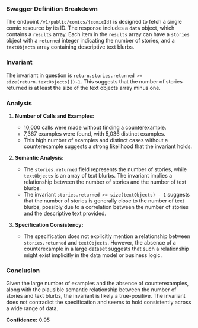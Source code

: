 ### Swagger Definition Breakdown
The endpoint `/v1/public/comics/{comicId}` is designed to fetch a single comic resource by its ID. The response includes a `data` object, which contains a `results` array. Each item in the `results` array can have a `stories` object with a `returned` integer indicating the number of stories, and a `textObjects` array containing descriptive text blurbs.

### Invariant
The invariant in question is `return.stories.returned >= size(return.textObjects[])-1`. This suggests that the number of stories returned is at least the size of the text objects array minus one.

### Analysis
1. **Number of Calls and Examples:**
   - 10,000 calls were made without finding a counterexample.
   - 7,367 examples were found, with 5,036 distinct examples.
   - This high number of examples and distinct cases without a counterexample suggests a strong likelihood that the invariant holds.

2. **Semantic Analysis:**
   - The `stories.returned` field represents the number of stories, while `textObjects` is an array of text blurbs. The invariant implies a relationship between the number of stories and the number of text blurbs.
   - The invariant `stories.returned >= size(textObjects) - 1` suggests that the number of stories is generally close to the number of text blurbs, possibly due to a correlation between the number of stories and the descriptive text provided.

3. **Specification Consistency:**
   - The specification does not explicitly mention a relationship between `stories.returned` and `textObjects`. However, the absence of a counterexample in a large dataset suggests that such a relationship might exist implicitly in the data model or business logic.

### Conclusion
Given the large number of examples and the absence of counterexamples, along with the plausible semantic relationship between the number of stories and text blurbs, the invariant is likely a true-positive. The invariant does not contradict the specification and seems to hold consistently across a wide range of data.

**Confidence:** 0.95
